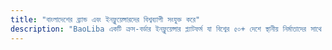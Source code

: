 ```yaml
---
title: "বাংলাদেশের ব্র্যান্ড এবং ইনফ্লুয়েন্সারদের বিশ্বব্যাপী সংযুক্ত করে"
description: "BaoLiba একটি ক্রস-বর্ডার ইনফ্লুয়েন্সার প্ল্যাটফর্ম যা বিশ্বের ৫০+ দেশে স্থানীয় নির্মাতাদের সাথে গ্লোবাল ব্র্যান্ডগুলিকে সংযুক্ত করে।"
---
```

